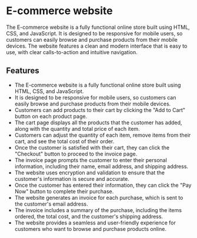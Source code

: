 
# E-commerce website

The E-commerce website is a fully functional online store built using HTML, CSS, and JavaScript. It is designed to be responsive for mobile users, so customers can easily browse and purchase products from their mobile devices. The website features a clean and modern interface that is easy to use, with clear calls-to-action and intuitive navigation.

## Features

- The E-commerce website is a fully functional online store built using HTML, CSS, and JavaScript.
- It is designed to be responsive for mobile users, so customers can easily browse and purchase products from their mobile devices.
- Customers can add products to their cart by clicking the "Add to Cart" button on each product page.
- The cart page displays all the products that the customer has added, along with the quantity and total price of each item.
- Customers can adjust the quantity of each item, remove items from their cart, and see the total cost of their order.
- Once the customer is satisfied with their cart, they can click the "Checkout" button to proceed to the invoice page.
- The invoice page prompts the customer to enter their personal information, including their name, email address, and shipping address.
- The website uses encryption and validation to ensure that the customer's information is secure and accurate.
- Once the customer has entered their information, they can click the "Pay Now" button to complete their purchase.
- The website generates an invoice for each purchase, which is sent to the customer's email address.
- The invoice includes a summary of the purchase, including the items ordered, the total cost, and the customer's shipping address.
- The website provides a seamless and user-friendly experience for customers who want to browse and purchase products online.






